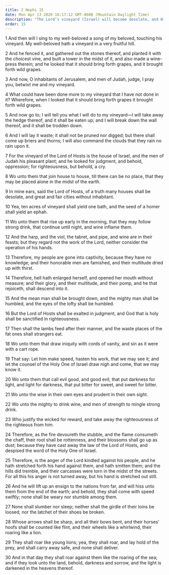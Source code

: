 ```yaml
---
title: 2 Nephi 15
date: Mon Apr 13 2020 16:17:12 GMT-0600 (Mountain Daylight Time)
description: "The Lord’s vineyard (Israel) will become desolate, and His people will be scattered—Woes will come upon them in their apostate and scattered state—The Lord will lift an ensign and gather Israel—Compare Isaiah 5. About 559–545 B.C."
order: 15
---
```


1 And then will I sing to my well-beloved a song of my beloved, touching his vineyard. My well-beloved hath a vineyard in a very fruitful hill.

2 And he fenced it, and gathered out the stones thereof, and planted it with the choicest vine, and built a tower in the midst of it, and also made a wine-press therein; and he looked that it should bring forth grapes, and it brought forth wild grapes.

3 And now, O inhabitants of Jerusalem, and men of Judah, judge, I pray you, betwixt me and my vineyard.

4 What could have been done more to my vineyard that I have not done in it? Wherefore, when I looked that it should bring forth grapes it brought forth wild grapes.

5 And now go to; I will tell you what I will do to my vineyard—I will take away the hedge thereof, and it shall be eaten up; and I will break down the wall thereof, and it shall be trodden down.

6 And I will lay it waste; it shall not be pruned nor digged; but there shall come up briers and thorns; I will also command the clouds that they rain no rain upon it.

7 For the vineyard of the Lord of Hosts is the house of Israel, and the men of Judah his pleasant plant; and he looked for judgment, and behold, oppression; for righteousness, but behold, a cry.

8 Wo unto them that join house to house, till there can be no place, that they may be placed alone in the midst of the earth.

9 In mine ears, said the Lord of Hosts, of a truth many houses shall be desolate, and great and fair cities without inhabitant.

10 Yea, ten acres of vineyard shall yield one bath, and the seed of a homer shall yield an ephah.

11 Wo unto them that rise up early in the morning, that they may follow strong drink, that continue until night, and wine inflame them.

12 And the harp, and the viol, the tabret, and pipe, and wine are in their feasts; but they regard not the work of the Lord, neither consider the operation of his hands.

13 Therefore, my people are gone into captivity, because they have no knowledge; and their honorable men are famished, and their multitude dried up with thirst.

14 Therefore, hell hath enlarged herself, and opened her mouth without measure; and their glory, and their multitude, and their pomp, and he that rejoiceth, shall descend into it.

15 And the mean man shall be brought down, and the mighty man shall be humbled, and the eyes of the lofty shall be humbled.

16 But the Lord of Hosts shall be exalted in judgment, and God that is holy shall be sanctified in righteousness.

17 Then shall the lambs feed after their manner, and the waste places of the fat ones shall strangers eat.

18 Wo unto them that draw iniquity with cords of vanity, and sin as it were with a cart rope.

19 That say: Let him make speed, hasten his work, that we may see it; and let the counsel of the Holy One of Israel draw nigh and come, that we may know it.

20 Wo unto them that call evil good, and good evil, that put darkness for light, and light for darkness, that put bitter for sweet, and sweet for bitter.

21 Wo unto the wise in their own eyes and prudent in their own sight.

22 Wo unto the mighty to drink wine, and men of strength to mingle strong drink.

23 Who justify the wicked for reward, and take away the righteousness of the righteous from him.

24 Therefore, as the fire devoureth the stubble, and the flame consumeth the chaff, their root shall be rottenness, and their blossoms shall go up as dust; because they have cast away the law of the Lord of Hosts, and despised the word of the Holy One of Israel.

25 Therefore, is the anger of the Lord kindled against his people, and he hath stretched forth his hand against them, and hath smitten them; and the hills did tremble, and their carcasses were torn in the midst of the streets. For all this his anger is not turned away, but his hand is stretched out still.

26 And he will lift up an ensign to the nations from far, and will hiss unto them from the end of the earth; and behold, they shall come with speed swiftly; none shall be weary nor stumble among them.

27 None shall slumber nor sleep; neither shall the girdle of their loins be loosed, nor the latchet of their shoes be broken.

28 Whose arrows shall be sharp, and all their bows bent, and their horses’ hoofs shall be counted like flint, and their wheels like a whirlwind, their roaring like a lion.

29 They shall roar like young lions; yea, they shall roar, and lay hold of the prey, and shall carry away safe, and none shall deliver.

30 And in that day they shall roar against them like the roaring of the sea; and if they look unto the land, behold, darkness and sorrow, and the light is darkened in the heavens thereof.
